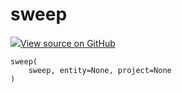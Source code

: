 # sweep



[![](https://www.tensorflow.org/images/GitHub-Mark-32px.png)View source on GitHub](https://www.github.com/wandb/client/tree/c129c32964aca6a8509d98a0cc3c9bc46f2d8a4c/wandb/wandb_controller.py#L740-L762)






<pre><code>sweep(
    sweep, entity=None, project=None
)</code></pre>



